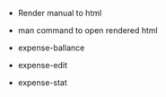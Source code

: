 ﻿- Render manual to html
- man command to open rendered html

- expense-ballance
- expense-edit
- expense-stat